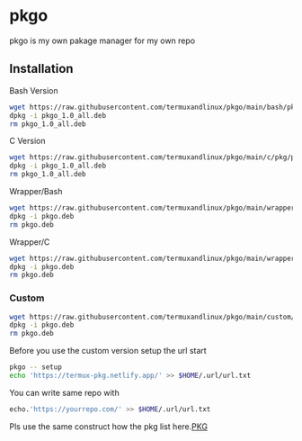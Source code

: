 # pkgo

pkgo is my own pakage manager for my own repo

## Installation

Bash Version
```bash 
wget https://raw.githubusercontent.com/termuxandlinux/pkgo/main/bash/pkg/pkgo_1.0_all.deb 
dpkg -i pkgo_1.0_all.deb 
rm pkgo_1.0_all.deb
```

C Version
```bash 
wget https://raw.githubusercontent.com/termuxandlinux/pkgo/main/c/pkg/pkgo_1.0_all.deb 
dpkg -i pkgo_1.0_all.deb 
rm pkgo_1.0_all.deb 
```

Wrapper/Bash
```bash
wget https://raw.githubusercontent.com/termuxandlinux/pkgo/main/wrapper/bash/pkg/pkgo.deb
dpkg -i pkgo.deb
rm pkgo.deb
```

Wrapper/C
```bash 
wget https://raw.githubusercontent.com/termuxandlinux/pkgo/main/wrapper/c/pkg/pkgo.deb
dpkg -i pkgo.deb
rm pkgo.deb
```

### Custom
```bash
wget https://raw.githubusercontent.com/termuxandlinux/pkgo/main/custom/pkg/pkgo.deb 
dpkg -i pkgo.deb 
rm pkgo.deb
```

Before you use the custom version setup the url
start
```bash
pkgo -- setup
echo 'https://termux-pkg.netlify.app/' >> $HOME/.url/url.txt
```

You can write same repo with
```bash
echo.'https://yourrepo.com/' >> $HOME/.url/url.txt
```

Pls use the same construct how the pkg list here.[PKG](https://github.com/ternuxandlinux/pkg)

